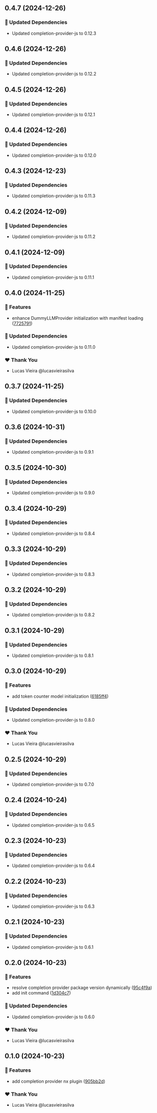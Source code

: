 ## 0.4.7 (2024-12-26)

### 🧱 Updated Dependencies

- Updated completion-provider-js to 0.12.3

## 0.4.6 (2024-12-26)

### 🧱 Updated Dependencies

- Updated completion-provider-js to 0.12.2

## 0.4.5 (2024-12-26)

### 🧱 Updated Dependencies

- Updated completion-provider-js to 0.12.1

## 0.4.4 (2024-12-26)

### 🧱 Updated Dependencies

- Updated completion-provider-js to 0.12.0

## 0.4.3 (2024-12-23)

### 🧱 Updated Dependencies

- Updated completion-provider-js to 0.11.3

## 0.4.2 (2024-12-09)

### 🧱 Updated Dependencies

- Updated completion-provider-js to 0.11.2

## 0.4.1 (2024-12-09)

### 🧱 Updated Dependencies

- Updated completion-provider-js to 0.11.1

## 0.4.0 (2024-11-25)

### 🚀 Features

- enhance DummyLLMProvider initialization with manifest loading ([7725791](https://github.com/vm-x-ai/vm-x-ai-sdk/commit/7725791))

### 🧱 Updated Dependencies

- Updated completion-provider-js to 0.11.0

### ❤️  Thank You

- Lucas Vieira @lucasvieirasilva

## 0.3.7 (2024-11-25)

### 🧱 Updated Dependencies

- Updated completion-provider-js to 0.10.0

## 0.3.6 (2024-10-31)

### 🧱 Updated Dependencies

- Updated completion-provider-js to 0.9.1

## 0.3.5 (2024-10-30)

### 🧱 Updated Dependencies

- Updated completion-provider-js to 0.9.0

## 0.3.4 (2024-10-29)

### 🧱 Updated Dependencies

- Updated completion-provider-js to 0.8.4

## 0.3.3 (2024-10-29)

### 🧱 Updated Dependencies

- Updated completion-provider-js to 0.8.3

## 0.3.2 (2024-10-29)

### 🧱 Updated Dependencies

- Updated completion-provider-js to 0.8.2

## 0.3.1 (2024-10-29)

### 🧱 Updated Dependencies

- Updated completion-provider-js to 0.8.1

## 0.3.0 (2024-10-29)

### 🚀 Features

- add token counter model initialization ([6185ff4](https://github.com/vm-x-ai/vm-x-ai-sdk/commit/6185ff4))

### 🧱 Updated Dependencies

- Updated completion-provider-js to 0.8.0

### ❤️  Thank You

- Lucas Vieira @lucasvieirasilva

## 0.2.5 (2024-10-29)

### 🧱 Updated Dependencies

- Updated completion-provider-js to 0.7.0

## 0.2.4 (2024-10-24)

### 🧱 Updated Dependencies

- Updated completion-provider-js to 0.6.5

## 0.2.3 (2024-10-23)

### 🧱 Updated Dependencies

- Updated completion-provider-js to 0.6.4

## 0.2.2 (2024-10-23)

### 🧱 Updated Dependencies

- Updated completion-provider-js to 0.6.3

## 0.2.1 (2024-10-23)

### 🧱 Updated Dependencies

- Updated completion-provider-js to 0.6.1

## 0.2.0 (2024-10-23)

### 🚀 Features

- resolve completion provider package version dynamically ([95c4f9a](https://github.com/vm-x-ai/vm-x-ai-sdk/commit/95c4f9a))
- add init command ([1d304c7](https://github.com/vm-x-ai/vm-x-ai-sdk/commit/1d304c7))

### 🧱 Updated Dependencies

- Updated completion-provider-js to 0.6.0

### ❤️  Thank You

- Lucas Vieira @lucasvieirasilva

## 0.1.0 (2024-10-23)

### 🚀 Features

- add completion provider nx plugin ([905bb2d](https://github.com/vm-x-ai/vm-x-ai-sdk/commit/905bb2d))

### ❤️  Thank You

- Lucas Vieira @lucasvieirasilva
